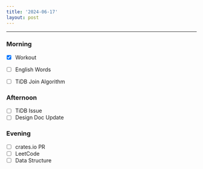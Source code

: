```yaml
---
title: '2024-06-17'
layout: post
---
```


---

### Morning

- [x] Workout
- [ ] English Words
- [ ] TiDB Join Algorithm


### Afternoon

- [ ] TiDB Issue
- [ ] Design Doc Update

### Evening

- [ ] crates.io PR
- [ ] LeetCode
- [ ] Data Structure
